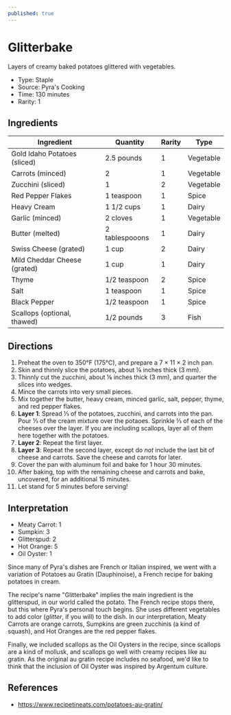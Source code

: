 ```yaml
---
published: true
---
```


# Glitterbake

Layers of creamy baked potatoes glittered with vegetables.

* Type: Staple
* Source: Pyra's Cooking
* Time: 130 minutes
* Rarity: 1

## Ingredients

| Ingredient           | Quantity       | Rarity | Type      |
| -------------------- | -------------- | ------ | --------- |
| Gold Idaho Potatoes (sliced) | 2.5 pounds | 1  | Vegetable |
| Carrots (minced)     | 2              | 1      | Vegetable |
| Zucchini (sliced)    | 1              | 2      | Vegetable |
| Red Pepper Flakes    | 1 teaspoon     | 1      | Spice     |
| Heavy Cream          | 1 1/2 cups     | 1      | Dairy     |
| Garlic (minced)      | 2 cloves       | 1      | Vegetable |
| Butter (melted)      | 2 tablespooons | 1      | Dairy     |
| Swiss Cheese (grated)| 1 cup          | 2      | Dairy     |
| Mild Cheddar Cheese (grated) | 1 cup  | 1      | Dairy     |
| Thyme                | 1/2 teaspoon   | 2      | Spice     |
| Salt                 | 1 teaspoon     | 1      | Spice     |
| Black Pepper         | 1/2 teaspoon   | 1      | Spice     |
| Scallops (optional, thawed)  | 1/2 pounds | 3  | Fish      |

## Directions

1. Preheat the oven to 350°F (175°C), and prepare a 7 &times; 11 &times; 2 inch pan.
2. Skin and thinnly slice the potatoes, about ⅛ inches thick (3 mm).
3. Thinnly cut the zucchini, about ⅛ inches thick (3 mm), and quarter the slices into wedges.
4. Mince the carrots into very small pieces.
5. Mix together the butter, heavy cream, minced garlic, salt, pepper, thyme, and red pepper flakes.
6. **Layer 1**: Spread ⅓ of the potatoes, zucchini, and carrots into the pan. Pour ⅓ of the cream mixture over the potaoes. Sprinkle ⅓ of each of the cheeses over the layer. If you are including scallops, layer all of them here together with the potatoes.
7. **Layer 2**: Repeat the first layer.
8. **Layer 3**: Repeat the second layer, except do _not_ include the last bit of cheese and carrots. Save the cheese and carrots for later.
9. Cover the pan with aluminum foil and bake for 1 hour 30 minutes.
10. After baking, top with the remaining cheese and carrots and bake, uncovered, for an additional 15 minutes.
11. Let stand for 5 minutes before serving!

## Interpretation

* Meaty Carrot: 1
* Sumpkin: 3
* Glitterspud: 2
* Hot Orange: 5
* Oil Oyster: 1

Since many of Pyra's dishes are French or Italian inspired, we went with a variation of Potatoes au Gratin (Dauphinoise), a French recipe for baking potatoes in cream.

The recipe's name "Glitterbake" implies the main ingredient is the glitterspud, in our world called the potato. The French recipe stops there, but this where Pyra's personal touch begins. She uses different vegetables to add color (_glitter_, if you will) to the dish. In our interpretation, Meaty Carrots are orange carrots, Sumpkins are green zucchinis (a kind of squash), and Hot Oranges are the red pepper flakes.

Finally, we included scallops as the Oil Oysters in the recipe, since scallops are a kind of mollusk, and scallops go well with creamy recipes like au gratin. As the original au gratin recipe includes no seafood, we'd like to think that the inclusion of Oil Oyster was inspired by Argentum culture.

## References

* https://www.recipetineats.com/potatoes-au-gratin/

